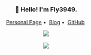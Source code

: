 <h3 align="center">👋 Hello! I'm Fly3949.</h3>

<p align="center">
<a href="https://fly.moe">Personal Page</a>&nbsp;•&nbsp;
<a href="https://www.fly3949.com">Blog</a>&nbsp;•&nbsp;
<a href="https://github.com/fly3949">GitHub</a>&nbsp;
</p>

<p align="center">
  <a href="https://github.com/fly3949">
    <img align="center" src="https://github-readme-stats.vercel.app/api?username=fly3949&show_icons=true&layout=compact&count_private=true&hide_title=true&theme=default">
    <br><br>
    <img align="center" src="https://github-readme-stats.vercel.app/api/top-langs/?username=fly3949&layout=compact&count_private=true&theme=default">
  </a>
</p>
